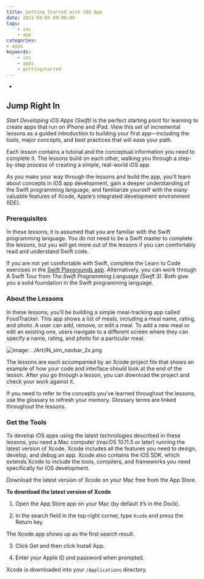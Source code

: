 ```yaml
---
title: Getting Started with iOS App
date: 2021-04-05 09:00:00
tags:
    - ios
    - app
categories:
- apps
keywords:
    - ios
    - apps
    - gettingstarted
---
```

-

## Jump Right In

_Start Developing iOS Apps (Swift)_  is the perfect starting point for learning to create apps that run on iPhone and iPad. View this set of incremental lessons as a guided introduction to building your first app—including the tools, major concepts, and best practices that will ease your path.

Each lesson contains a tutorial and the conceptual information you need to complete it. The lessons build on each other, walking you through a step-by-step process of creating a simple, real-world iOS app.

As you make your way through the lessons and build the app, you’ll learn about concepts in iOS app development, gain a deeper understanding of the Swift programming language, and familiarize yourself with the many valuable features of Xcode, Apple’s integrated development environment (IDE).

### Prerequisites

In these lessons, it is assumed that you are familiar with the Swift programming language. You do not need to be a Swift master to complete the lessons, but you will get more out of the lessons if you can comfortably read and understand Swift code.

If you are not yet comfortable with Swift, complete the Learn to Code exercises in the  [Swift Playgrounds app](https://itunes.apple.com/us/app/swift-playgrounds/id908519492?mt=8). Alternatively, you can work through  A Swift Tour  from  _The Swift Programming Language (Swift 3)_. Both give you a solid foundation in the Swift programming language.

### About the Lessons

In these lessons, you’ll be building a simple meal-tracking app called FoodTracker. This app shows a list of meals, including a meal name, rating, and photo. A user can add, remove, or edit a meal. To add a new meal or edit an existing one, users navigate to a different screen where they can specify a name, rating, and photo for a particular meal.

![image: ../Art/IN_sim_navbar_2x.png](https://developer.apple.com/library/archive/referencelibrary/GettingStarted/DevelopiOSAppsSwift/Art/IN_sim_navbar_2x.png)

The lessons are each accompanied by an Xcode project file that shows an example of how your code and interface should look at the end of the lesson. After you go through a lesson, you can download the project and check your work against it.

If you need to refer to the concepts you’ve learned throughout the lessons, use the glossary to refresh your memory. Glossary terms are linked throughout the lessons.

### Get the Tools

To develop iOS apps using the latest technologies described in these lessons, you need a Mac computer (macOS 10.11.5 or later) running the latest version of Xcode. Xcode includes all the features you need to design, develop, and debug an app. Xcode also contains the iOS SDK, which extends Xcode to include the tools, compilers, and frameworks you need specifically for iOS development.

Download the latest version of Xcode on your Mac free from the App Store.

**To download the latest version of Xcode**

1.  Open the App Store app on your Mac (by default it’s in the Dock).

2.  In the search field in the top-right corner, type  `Xcode`  and press the Return key.

   The Xcode app shows up as the first search result.

3.  Click Get and then click Install App.

4.  Enter your Apple ID and password when prompted.

   Xcode is downloaded into your  `/Applications`  directory.
